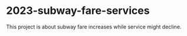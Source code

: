 # 2023-subway-fare-services
This project is about subway fare increases while service might decline.
